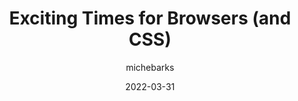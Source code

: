 ---
author: michebarks
date: 2022-03-31
publisher: cssinreallife
tags:
  - user-agents
  - css
target_url: https://css-irl.info/exciting-times-for-browsers-and-css/
title: Exciting Times for Browsers (and CSS)
---